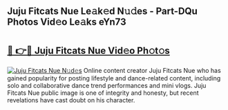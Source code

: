 ## Juju Fitcats Nue Le𝚊k𝚎d N𝚞𝚍es - Part-DQu Photos Vid𝚎o Le𝚊ks eYn73

# <h2><a href="http://fb72fu.evod.top/?m=Juju+Fitcats+Nue">🔗 👉🔴 Juju Fitcats Nue Vid𝚎o Ph𝚘t𝚘s</a></h2>

[![Juju Fitcats Nue N𝚞d𝚎s](https://i.imgur.com/8V9OHl7.gif)](http://fb72fu.evod.top/?m=Juju+Fitcats+Nue)
Online content creator Juju Fitcats Nue who has gained popularity for posting lifestyle and dance-related content, including solo and collaborative dance trend performances and mini vlogs. Juju Fitcats Nue public image is one of integrity and honesty, but recent revelations have cast doubt on his character. 

